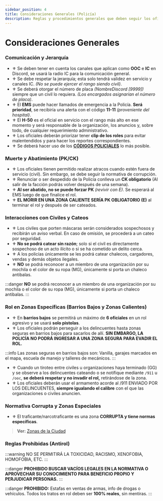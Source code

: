 ```yaml
---
sidebar_position: 4
title: Consideraciones Generales (Policía)
description: Reglas y procedimientos generales que deben seguir los oficiales de policía.
---
```


# Consideraciones Generales

### Comunicación y Jerarquía

* ⚜️ Se deben tener en cuenta los canales que aplican como **OOC** e **IC** en Discord, se usará la radio IC para la comunicación general.
* ⚜️ Se debe respetar la jerarquía; esta solo tendrá validez en servicio y canales IC. *(No se puede ejercer el rango siendo civil)*.
* ⚜️ Se deberá otorgar el número de placa *(NombreDiscord [9999])* siempre que un civil lo requiera. *(Los encargados asignarían el número de placa)*.
* ⚜️ El <span class="rojo">**EMS**</span> puede hacer llamados de emergencia a la Policía. **Será prioridad**, se recibiría una alerta con el código **11-11** *(proveniente del hospital)*.
* ⚜️ El **H-50** es el oficial en servicio con el rango más alto en ese momento y será responsable de la organización, los anuncios y, sobre todo, de cualquier requerimiento administrativo.
* ⚜️ Los oficiales deberán priorizar tener **clip de los roles** para evitar malentendidos y para hacer los reportes correspondientes.
* ⚜️ Se deberá hacer uso de los [**CÓDIGOS POLICIALES**](./Codigos_policiales) lo más posible.

### Muerte y Abatimiento (PK/CK)

* ⚜️ Los oficiales tienen permitido realizar atracos cuando estén fuera de servicio (civil). Sin embargo, se debe seguir la normativa de corrupción.
* ⚜️ Renunciar o ser despedido de la Policía conlleva un **CK obligatorio** (Al salir de la facción podrás volver después de una semana).
* ⚜️ <span class="morado">**Al ser abatido, no se puede forzar PK**</span> *(revivir con E)*. Se esperará al EMS luego de que finalice el rol.
* ⚜️ <span class="fondo-morado-claro">**EL MORIR EN UNA ZONA CALIENTE SERÍA PK OBLIGATORIO (E)**</span> al terminar el rol y después de ser cateados.

### Interacciones con Civiles y Cateos

* ⚜️ Los civiles que porten máscaras serán considerados sospechosos y recibirán un aviso verbal. En caso de omisión, se procederá a un cateo por seguridad.
* ⚜️ <span class="morado">**No se podrá catear sin razón**</span>; solo si el civil es directamente sospechoso de un acto ilícito o si se ha cometido un delito cerca.
* ⚜️ A los policías únicamente se les podrá catear chalecos, cargadores, vendas y demás objetos ilegales.
* ⚜️ **NO** se podrá reconocer a un miembro de una organización por su mochila o el color de su ropa (MG), únicamente si porta un chaleco antibalas.

:::danger **NO** se podrá reconocer a un miembro de una organización por su mochila o el color de su ropa (MG), únicamente si porta un chaleco antibalas.
:::

### Rol en Zonas Específicas (Barrios Bajos y Zonas Calientes)

* ⚜️ En **barrios bajos** se permitirá un máximo de **6 oficiales** en un rol agresivo y se usará **solo pistolas**.
* ⚜️ Los oficiales podrán perseguir a los delincuentes hasta zonas seguras en barrios bajos para sacarlos de allí. <span class="morado">**SIN EMBARGO, LA POLICÍA NO PODRÁ INGRESAR A UNA ZONA SEGURA PARA EVADIR EL ROL.**</span>

:::info
Las zonas seguras en barrios bajos son: Vanilla, garajes marcados en el mapa, escuela de manejo y talleres de mecánicos.
:::

* ⚜️ Cuando un tiroteo entre civiles u organizaciones haya terminado (GG) y se observe a los delincuentes cateando o se notifique mediante `/911` u `/ooc`, <span class="morado">**se deberá respetar y no invadir el rol,**</span> retirándose de la zona.
* ⚜️ Los oficiales deberán usar el armamento acorde al /911 ENVIADO POR LOS DELINCUENTES, <span class="morado">**siempre igualando el calibre**</span> con el que las organizaciones o civiles anuncien.

### Normativa Corrupta y Zonas Especiales

* ⚜️ El traficante/narcotraficante es una zona <span class="morado">**CORRUPTA y tiene normas específicas**</span>.

> **Ver:** [Zonas de la Ciudad](../Normativa/Zonas_ciudad.md)

### Reglas Prohibidas (Antirol)

:::warning NO SE PERMITIRÁ LA TOXICIDAD, RACISMO, XENOFOBIA, HOMOFOBIA, ETC.
:::

:::danger **PROHIBIDO BUSCAR VACÍOS LEGALES EN LA NORMATIVA O APROVECHAR SU CONOCIMIENTO PARA BENEFICIO PROPIO Y PERJUDICAR PERSONAS.**
:::

:::danger **PROHIBIDO:** Estafas en ventas de armas, info de drogas o vehículos. Todos los tratos en rol deben ser **100% reales**, sin mentiras.
:::
